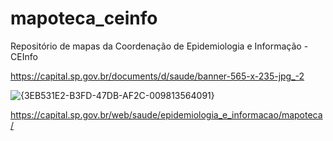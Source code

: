 # mapoteca_ceinfo
Repositório de mapas da Coordenação de Epidemiologia e Informação - CEInfo


https://capital.sp.gov.br/documents/d/saude/banner-565-x-235-jpg_-2



![{3EB531E2-B3FD-47DB-AF2C-009813564091}](https://github.com/user-attachments/assets/fb74ad10-d5e7-4755-a998-d0bbef0f8db4)













https://capital.sp.gov.br/web/saude/epidemiologia_e_informacao/mapoteca/



